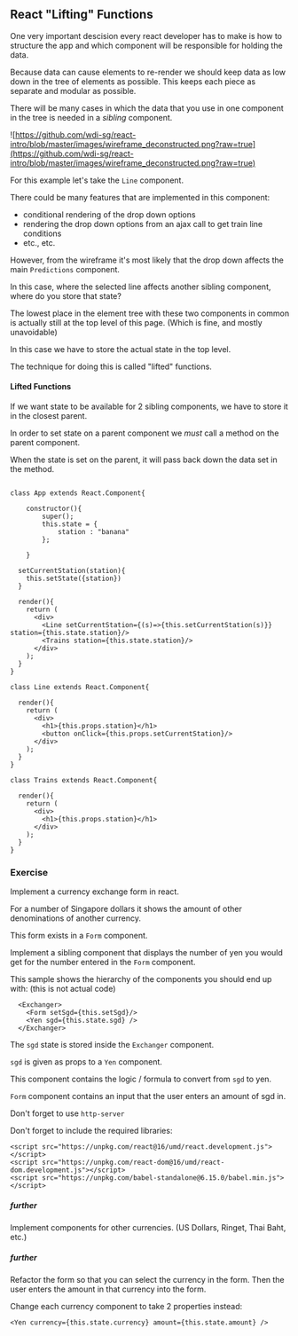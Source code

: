## React "Lifting" Functions

One very important descision every react developer has to make is how to structure the app and which component will be responsible for holding the data.

Because data can cause elements to re-render we should keep data as low down in the tree of elements as possible. This keeps each piece as separate and modular as possible.

There will be many cases in which the data that you use in one component in the tree is needed in a *sibling* component.

![https://github.com/wdi-sg/react-intro/blob/master/images/wireframe_deconstructed.png?raw=true](https://github.com/wdi-sg/react-intro/blob/master/images/wireframe_deconstructed.png?raw=true)

For this example let's take the `Line` component.

There could be many features that are implemented in this component:
  - conditional rendering of the drop down options
  - rendering the drop down options from an ajax call to get train line conditions
  - etc., etc.

However, from the wireframe it's most likely that the drop down affects the main `Predictions` component.

In this case, where the selected line affects another sibling component, where do you store that state?

The lowest place in the element tree with these two components in common is actually still at the top level of this page. (Which is fine, and mostly unavoidable)

In this case we have to store the actual state in the top level.

The technique for doing this is called "lifted" functions.

#### Lifted Functions
If we want state to be available for 2 sibling components, we have to store it in the closest parent.

In order to set state on a parent component we *must* call a method on the parent component.

When the state is set on the parent, it will pass back down the data set in the method.

```

class App extends React.Component{

	constructor(){
		super();
		this.state = {
			station : "banana"
		};

	}

  setCurrentStation(station){
    this.setState({station})
  }

  render(){
    return (
      <div>
        <Line setCurrentStation={(s)=>{this.setCurrentStation(s)}} station={this.state.station}/>
        <Trains station={this.state.station}/>
      </div>
    );
  }
}

class Line extends React.Component{

  render(){
    return (
      <div>
        <h1>{this.props.station}</h1>
        <button onClick={this.props.setCurrentStation}/>
      </div>
    );
  }
}

class Trains extends React.Component{

  render(){
    return (
      <div>
        <h1>{this.props.station}</h1>
      </div>
    );
  }
}
```

### Exercise
Implement a currency exchange form in react.

For a number of Singapore dollars it shows the amount of other denominations of another currency.

This form exists in a `Form` component.

Implement a sibling component that displays the number of yen you would get for the number entered in the `Form` component.

This sample shows the hierarchy of the components you should end up with: (this is not actual code)
```
  <Exchanger>
    <Form setSgd={this.setSgd}/>
    <Yen sgd={this.state.sgd} />
  </Exchanger>
```

The `sgd` state is stored inside the `Exchanger` component.

`sgd` is given as props to a `Yen` component.

This component contains the logic / formula to convert from `sgd` to yen.

`Form` component contains an input that the user enters an amount of sgd in.

Don't forget to use `http-server`

Don't forget to include the required libraries:

```
<script src="https://unpkg.com/react@16/umd/react.development.js"></script>
<script src="https://unpkg.com/react-dom@16/umd/react-dom.development.js"></script>
<script src="https://unpkg.com/babel-standalone@6.15.0/babel.min.js"></script>
```

##### further
Implement components for other currencies. (US Dollars, Ringet, Thai Baht, etc.)

##### further
Refactor the form so that you can select the currency in the form. Then the user enters the amount in that currency into the form.

Change each currency component to take 2 properties instead:
```
<Yen currency={this.state.currency} amount={this.state.amount} />
```
